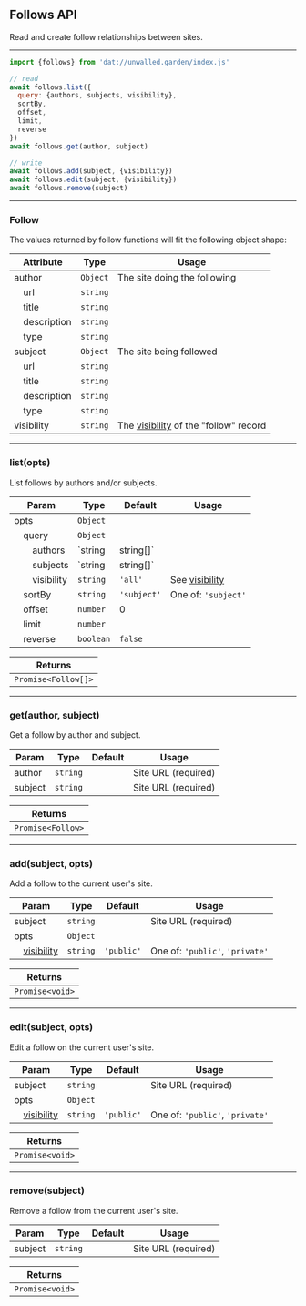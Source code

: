 ## Follows API

Read and create follow relationships between sites.

---

```js
import {follows} from 'dat://unwalled.garden/index.js'

// read
await follows.list({
  query: {authors, subjects, visibility},
  sortBy,
  offset,
  limit,
  reverse
})
await follows.get(author, subject)

// write
await follows.add(subject, {visibility})
await follows.edit(subject, {visibility})
await follows.remove(subject)
```

---

### Follow

The values returned by follow functions will fit the following object shape:

|Attribute|Type|Usage|
|-|-|-|
|author</var>|`Object`|The site doing the following|
|&emsp;url</var>|`string`||
|&emsp;title</var>|`string`||
|&emsp;description</var>|`string`||
|&emsp;type</var>|`string`||
|subject</var>|`Object`|The site being followed|
|&emsp;url</var>|`string`||
|&emsp;title</var>|`string`||
|&emsp;description</var>|`string`||
|&emsp;type</var>|`string`||
|visibility</var>|`string`|The [visibility](/docs/common-fields#visibility) of the "follow" record|

---

### list(opts)

List follows by authors and/or subjects.

|Param|Type|Default|Usage|
|-|-|-|-|
|opts|`Object`|||
|&emsp;query|`Object`|||
|&emsp;&emsp;authors|`string|string[]`||Site URLs|
|&emsp;&emsp;subjects|`string|string[]`||Site URLs|
|&emsp;&emsp;visibility|`string`|`'all'`|See [visibility](/docs/common-fields#visibility)|
|&emsp;sortBy|`string`|`'subject'`|One of: `'subject'`|
|&emsp;offset|`number`|0||
|&emsp;limit|`number`|||
|&emsp;reverse|`boolean`|`false`||

|Returns|
|-|
|`Promise<Follow[]>`|

---

### get(author, subject)

Get a follow by author and subject.

|Param|Type|Default|Usage|
|-|-|-|-|
|author|`string`||Site URL (required)|
|subject|`string`||Site URL (required)|

|Returns|
|-|
|`Promise<Follow>`|

---

### add(subject, opts)

Add a follow to the current user's site.

|Param|Type|Default|Usage|
|-|-|-|-|
|subject|`string`||Site URL (required)|
|opts|`Object`|||
|&emsp;[visibility](/docs/common-fields#visibility)|`string`|`'public'`|One of: `'public'`, `'private'`|

|Returns|
|-|
|`Promise<void>`|

---

### edit(subject, opts)

Edit a follow on the current user's site.

|Param|Type|Default|Usage|
|-|-|-|-|
|subject|`string`||Site URL (required)|
|opts|`Object`|||
|&emsp;[visibility](/docs/common-fields#visibility)|`string`|`'public'`|One of: `'public'`, `'private'`|

|Returns|
|-|
|`Promise<void>`|

---

### remove(subject)

Remove a follow from the current user's site.

|Param|Type|Default|Usage|
|-|-|-|-|
|subject|`string`||Site URL (required)|

|Returns|
|-|
|`Promise<void>`|